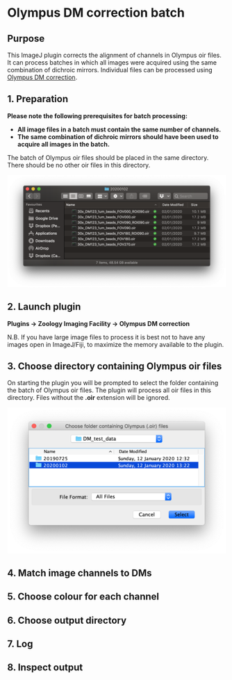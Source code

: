 # Olympus DM correction batch

## Purpose
This ImageJ plugin corrects the alignment of channels in Olympus oir files. It can process batches in which all images were acquired using the same combination of dichroic mirrors. Individual files can be processed using [Olympus DM correction](https://github.com/WaylandM/dichroic-mirror-offsets/blob/master/docs/single_file_plugin.md).

## 1. Preparation
**Please note the following prerequisites for batch processing:**

* **All image files in a batch must contain the same number of channels.**
* **The same combination of dichroic mirrors should have been used to acquire all images in the batch.**

The batch of Olympus oir files should be placed in the same directory. There should be no other oir files in this directory.

![input folder](img/batch_input_folder.png)

## 2. Launch plugin
**Plugins -> Zoology Imaging Facility -> Olympus DM correction**

N.B. If you have large image files to process it is best not to have any images open in ImageJ/Fiji, to maximize the memory available to the plugin.

## 3. Choose directory containing Olympus oir files
On starting the plugin you will be prompted to select the folder containing the batch of Olympus oir files. The plugin will process all oir files in this directory. Files without the **.oir** extension will be ignored.

![choose input folder](img/batch_choose_input_folder.png)

## 4. Match image channels to DMs

## 5. Choose colour for each channel

## 6. Choose output directory

## 7. Log

## 8. Inspect output

